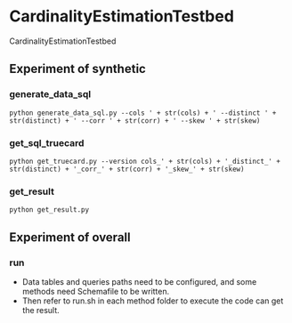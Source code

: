 # CardinalityEstimationTestbed
CardinalityEstimationTestbed
## Experiment of synthetic
### generate_data_sql
`python generate_data_sql.py --cols ' + str(cols) + ' --distinct ' + str(distinct) + ' --corr ' + str(corr) + ' --skew ' + str(skew)`
### get_sql_truecard
`python get_truecard.py --version cols_' + str(cols) + '_distinct_' + str(distinct) + '_corr_' + str(corr) + '_skew_' + str(skew)`
### get_result
`python get_result.py`

## Experiment of overall
### run
- Data tables and queries paths need to be configured, and some methods need Schemafile to be written.
- Then refer to run.sh in each method folder to execute the code can get the result.
